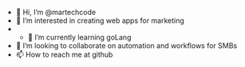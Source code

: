 - 👋 Hi, I’m @martechcode
- 👀 I’m interested in creating web apps for marketing
- - 🌱 I’m currently learning goLang
- 💞️ I’m looking to collaborate on automation and workflows for SMBs
- 📫 How to reach me at github

<!---
martechcode/martechcode is a ✨ special ✨ repository because its `README.md` (this file) appears on your GitHub profile.
You can click the Preview link to take a look at your changes.
--->
